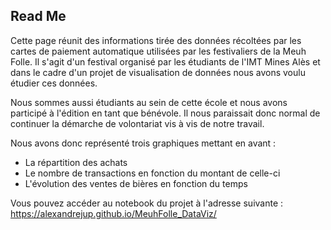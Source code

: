 Read Me
-----------------------------------------

Cette page réunit des informations tirée des données récoltées par les cartes de paiement automatique utilisées par les festivaliers de la Meuh Folle. Il s'agit d'un festival organisé par les étudiants de l'IMT Mines Alès et dans le cadre d'un projet de visualisation de données nous avons voulu étudier ces données.

Nous sommes aussi étudiants au sein de cette école et nous avons participé à l'édition en tant que bénévole. Il nous paraissait donc normal de continuer la démarche de volontariat vis à vis de notre travail.

Nous avons donc représenté trois graphiques mettant en avant :
* La répartition des achats
* Le nombre de transactions en fonction du montant de celle-ci
* L'évolution des ventes de bières en fonction du temps

Vous pouvez accéder au notebook du projet à l'adresse suivante : https://alexandrejup.github.io/MeuhFolle_DataViz/
